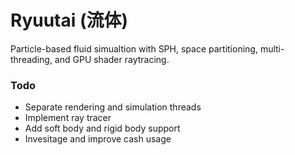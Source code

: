 # Ryuutai (流体)

Particle-based fluid simualtion with SPH, space partitioning, multi-threading, and GPU shader raytracing.

### Todo

* Separate rendering and simulation threads
* Implement ray tracer
* Add soft body and rigid body support
* Invesitage and improve cash usage
